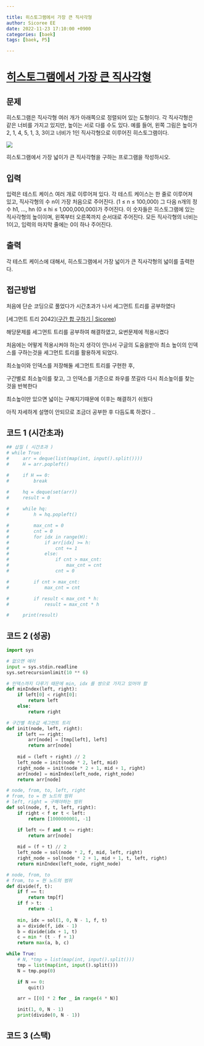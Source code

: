 ```yaml
---

title: 히스토그램에서 가장 큰 직사각형
author: Sicoree EE
date: 2022-11-23 17:10:00 +0900
categories: [baek]
tags: [baek, P5]

---
```


# [히스토그램에서 가장 큰 직사각형](https://www.acmicpc.net/problem/6549)

## 문제

히스토그램은 직사각형 여러 개가 아래쪽으로 정렬되어 있는 도형이다. 각 직사각형은 같은 너비를 가지고 있지만, 높이는 서로 다를 수도 있다. 예를 들어, 왼쪽 그림은 높이가 2, 1, 4, 5, 1, 3, 3이고 너비가 1인 직사각형으로 이루어진 히스토그램이다.

![](https://www.acmicpc.net/upload/images/histogram.png)

히스토그램에서 가장 넓이가 큰 직사각형을 구하는 프로그램을 작성하시오.

## 입력

입력은 테스트 케이스 여러 개로 이루어져 있다. 각 테스트 케이스는 한 줄로 이루어져 있고, 직사각형의 수 n이 가장 처음으로 주어진다. (1 ≤ n ≤ 100,000) 그 다음 n개의 정수 h1, ..., hn (0 ≤ hi ≤ 1,000,000,000)가 주어진다. 이 숫자들은 히스토그램에 있는 직사각형의 높이이며, 왼쪽부터 오른쪽까지 순서대로 주어진다. 모든 직사각형의 너비는 1이고, 입력의 마지막 줄에는 0이 하나 주어진다.

## 출력

각 테스트 케이스에 대해서, 히스토그램에서 가장 넓이가 큰 직사각형의 넓이를 출력한다.



## 접근방법

처음에 단순 코딩으로 풀었다가 시간초과가 나서 세그먼트 트리를 공부하였다

[세그먼트 트리 2042]([구간 합 구하기 | Sicoree](https://sicoree.github.io/posts/2042/))

해당문제를 세그먼트 트리를 공부하여 해결하였고, 요번문제에 적용시켰다



처음에는 어떻게 적용시켜야 하는지 생각이 안나서 구글의 도움을받아 최소 높이의 인덱스를 구하는것을 세그먼트 트리를 활용하게 되었다.



최소높이와 인덱스를 저장해둘 세그먼트 트리를 구현한 후,

구간별로 최소높이를 찾고, 그 인덱스를 기준으로 좌우를 쪼갈라 다시 최소높이를 찾는것을 반복한다

최소높이만 있으면 넓이는 구해지기때문에 이후는 해결하기 쉬웠다



아직 자세하게 설명이 안되므로 조금더 공부한 후 다듬도록 하겠다 ..



## 코드 1 (시간초과)

```python
## 삽질 ( 시간초과 )
# while True:
#     arr = deque(list(map(int, input().split())))
#     H = arr.popleft()

#     if H == 0:
#         break

#     hq = deque(set(arr))
#     result = 0
    
#     while hq:
#         h = hq.popleft()

#         max_cnt = 0
#         cnt = 0
#         for idx in range(H):
#             if arr[idx] >= h:
#                 cnt += 1
#             else: 
#                 if cnt > max_cnt:
#                     max_cnt = cnt
#                 cnt = 0

#         if cnt > max_cnt:
#             max_cnt = cnt

#         if result < max_cnt * h:
#             result = max_cnt * h

#     print(result)
```



## 코드 2 (성공)

```python
import sys

# 없으면 에러
input = sys.stdin.readline
sys.setrecursionlimit(10 ** 6)

# 인덱스까지 다루기 때문에 min, idx 를 쌍으로 가지고 있어야 함
def minIndex(left, right):
    if left[0] < right[0]:
        return left
    else:
        return right

# 구간별 최솟값 세그먼트 트리
def init(node, left, right):
    if left == right:
        arr[node] = [tmp[left], left]
        return arr[node]
    
    mid = (left + right) // 2
    left_node = init(node * 2, left, mid)
    right_node = init(node * 2 + 1, mid + 1, right)
    arr[node] = minIndex(left_node, right_node)
    return arr[node]

# node, from, to, left, right
# from, to = 현 노드의 범위
# left, right = 구해야하는 범위
def sol(node, f, t, left, right):
    if right < f or t < left:
        return [1000000001, -1]

    if left <= f and t <= right:
        return arr[node]
    
    mid = (f + t) // 2
    left_node = sol(node * 2, f, mid, left, right)
    right_node = sol(node * 2 + 1, mid + 1, t, left, right)
    return minIndex(left_node, right_node)

# node, from, to
# from, to = 현 노드의 범위
def divide(f, t):
    if f == t:
        return tmp[f]
    if f > t:
        return -1
    
    min, idx = sol(1, 0, N - 1, f, t)
    a = divide(f, idx - 1)
    b = divide(idx + 1, t)
    c = min * (t - f + 1)
    return max(a, b, c)

while True:
    # N, *tmp = list(map(int, input().split()))
    tmp = list(map(int, input().split()))
    N = tmp.pop(0)

    if N == 0:
        quit()

    arr = [[0] * 2 for _ in range(4 * N)]

    init(1, 0, N - 1)
    print(divide(0, N - 1))
```



## 코드 3 (스택)

```python

```


